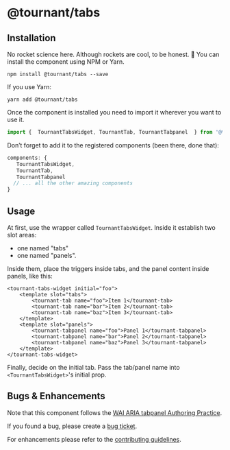 # @tournant/tabs

## Installation

No rocket science here. Although rockets are cool, to be honest. 🚀 You can install the component using NPM or Yarn.

```
npm install @tournant/tabs --save
```

If you use Yarn:

```
yarn add @tournant/tabs
```

Once the component is installed you need to import it wherever you want to use it.

```js
import {  TournantTabsWidget, TournantTab, TournantTabpanel  } from '@tournant/tabs'
```

Don’t forget to add it to the registered components (been there, done that):

```js
components: {
   TournantTabsWidget, 
   TournantTab,
   TournantTabpanel
  // ... all the other amazing components
}
```

## Usage

At first, use the wrapper  called `TournantTabsWidget`. Inside it establish two slot areas:
- one named "tabs"
- one named "panels".

Inside them, place the triggers inside tabs, and the panel content inside panels, like this:

```
<tournant-tabs-widget initial="foo">
    <template slot="tabs">
        <tournant-tab name="foo">Item 1</tournant-tab>
        <tournant-tab name="bar">Item 2</tournant-tab>
        <tournant-tab name="baz">Item 3</tournant-tab>
    </template>
    <template slot="panels">
        <tournant-tabpanel name="foo">Panel 1</tournant-tabpanel>
        <tournant-tabpanel name="bar">Panel 2</tournant-tabpanel>
        <tournant-tabpanel name="baz">Panel 3</tournant-tabpanel>
    </template>
</tournant-tabs-widget>
```
Finally, decide on the initial tab. Pass the tab/panel name into `<TournantTabsWidget>`'s initial prop.

## Bugs & Enhancements

Note that this component follows the [WAI ARIA tabpanel Authoring Practice](https://www.w3.org/TR/wai-aria-practices-1.1/#tabpanel).

If you found a bug, please create a [bug ticket](https://github.com/tournantdev/ui/issues/new?assignees=&labels=component:tabs&template=bug_report.md&title=).

For enhancements please refer to the [contributing guidelines](https://github.com/tournantdev/ui/blob/master/CONTRIBUTING.md).
